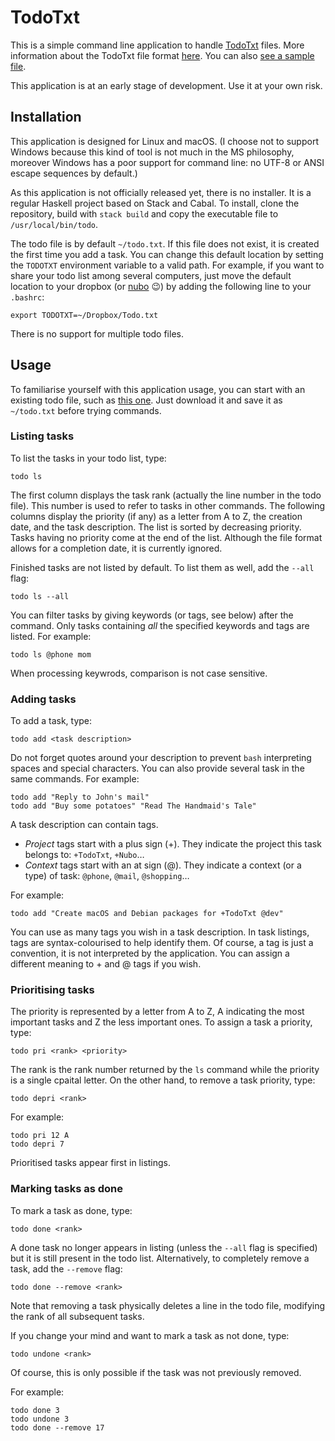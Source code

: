 # TodoTxt

This is a simple command line application to handle [TodoTxt](http://todotxt.org/) files. More information about the TodoTxt file format [here](https://github.com/todotxt/todo.txt). You can also [see a sample file](http://todotxt.org/todo.txt).

This application is at an early stage of development. Use it at your own risk.

## Installation

This application is designed for Linux and macOS. (I choose not to support Windows because this kind of tool is not much in the MS philosophy, moreover Windows has a poor support for command line: no UTF-8 or ANSI escape sequences by default.)

As this application is not officially released yet, there is no installer. It is a regular Haskell project based on Stack and Cabal. To install, clone the repository, build with `stack build` and copy the executable file to `/usr/local/bin/todo`.

The todo file is by default `~/todo.txt`. If this file does not exist, it is created the first time you add a task. You can change this default location by setting the `TODOTXT` environment variable to a valid path. For example, if you want to share your todo list among several computers, just move the default location to your dropbox (or [nubo](https://github.com/PascalLG/Nubo) 😉) by adding the following line to your `.bashrc`:

```
export TODOTXT=~/Dropbox/Todo.txt
```

There is no support for multiple todo files.

## Usage

To familiarise yourself with this application usage, you can start with an existing todo file, such as [this one](http://todotxt.org/todo.txt). Just download it and save it as `~/todo.txt` before trying commands.

### Listing tasks

To list the tasks in your todo list, type:

```
todo ls
```

The first column displays the task rank (actually the line number in the todo file). This number is used to refer to tasks in other commands. The following columns display the priority (if any) as a letter from A to Z, the creation date, and the task description. The list is sorted by decreasing priority. Tasks having no priority come at the end of the list. Although the file format allows for a completion date, it is currently ignored.

Finished tasks are not listed by default. To list them as well, add the `--all` flag:

```
todo ls --all
```

You can filter tasks by giving keywords (or tags, see below) after the command. Only tasks containing *all* the specified keywords and tags are listed. For example:

```
todo ls @phone mom
```

When processing keywrods, comparison is not case sensitive.

### Adding tasks

To add a task, type:

```
todo add <task description>
```

Do not forget quotes around your description to prevent `bash` interpreting spaces and special characters. You can also provide several task in the same commands. For example:

```
todo add "Reply to John's mail"
todo add "Buy some potatoes" "Read The Handmaid's Tale"
```

A task description can contain tags.

* *Project* tags start with a plus sign (+). They indicate the project this task belongs to: `+TodoTxt`, `+Nubo`…
* *Context* tags start with an at sign (@). They indicate a context (or a type) of task: `@phone`, `@mail`, `@shopping`…

For example:

```
todo add "Create macOS and Debian packages for +TodoTxt @dev"
```

You can use as many tags you wish in a task description. In task listings, tags are syntax-colourised to help identify them. Of course, a tag is just a convention, it is not interpreted by the application. You can assign a different meaning to + and @ tags if you wish.

### Prioritising tasks

The priority is represented by a letter from A to Z, A indicating the most important tasks and Z the less important ones. To assign a task a priority, type:

```
todo pri <rank> <priority>
```

The rank is the rank number returned by the `ls` command while the priority is a single cpaital letter. On the other hand, to remove a task priority, type:

```
todo depri <rank>
```

For example:

```
todo pri 12 A
todo depri 7
```

Prioritised tasks appear first in listings.

### Marking tasks as done

To mark a task as done, type:

```
todo done <rank>
```

A done task no longer appears in listing (unless the `--all` flag is specified) but it is still present in the todo list. Alternatively, to completely remove a task, add the `--remove` flag:

```
todo done --remove <rank>
```

Note that removing a task physically deletes a line in the todo file, modifying the rank of all subsequent tasks.

If you change your mind and want to mark a task as not done, type:

```
todo undone <rank>
```

Of course, this is only possible if the task was not previously removed.

For example:

```
todo done 3
todo undone 3
todo done --remove 17
```
